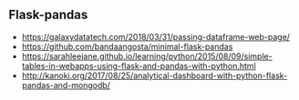 ## Flask-pandas
* https://galaxydatatech.com/2018/03/31/passing-dataframe-web-page/
* https://github.com/bandaangosta/minimal-flask-pandas
* https://sarahleejane.github.io/learning/python/2015/08/09/simple-tables-in-webapps-using-flask-and-pandas-with-python.html
* http://kanoki.org/2017/08/25/analytical-dashboard-with-python-flask-pandas-and-mongodb/